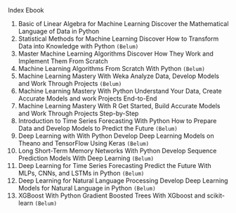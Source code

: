 Index Ebook
1. Basic of Linear Algebra for Machine Learning
Discover the Mathematical Language of Data in Python 
2. Statistical Methods for Machine Learning
Discover How to Transform Data into Knowledge with Python `(Belum)`
3. Master Machine Learning Algorithms
Discover How They Work and Implement Them From Scratch
4. Machine Learning Algorithms From Scratch
With Python `(Belum)`
5. Machine Learning Mastery With Weka
Analyze Data, Develop Models and Work Through Projects `(Belum)`
6. Machine Learning Mastery With Python
Understand Your Data, Create Accurate Models and work Projects End-to-End
7. Machine Learning Mastery With R
Get Started, Build Accurate Models and Work Through Projects Step-by-Step
8. Introduction to Time Series Forecasting With Python
How to Prepare Data and Develop Models to Predict the Future `(Belum)`
9. Deep Learning with With Python
Develop Deep Learning Models on Theano and TensorFlow Using Keras `(Belum)`
10. Long Short-Term Memory Networks With Python
Develop Sequence Prediction Models With Deep Learning `(Belum)`
11. Deep Learning for Time Series Forecasting
Predict the Future With MLPs, CNNs, and LSTMs in Python `(Belum)`
12. Deep Learning for Natural Language Processing
Develop Deep Learning Models for Natural Language in Python `(Belum)`
13. XGBoost With Python
Gradient Boosted Trees With XGboost and scikit-learn `(Belum)`
